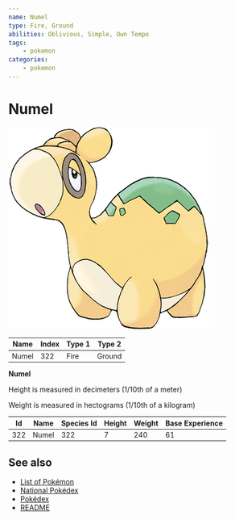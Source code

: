 ```yaml
---
name: Numel
type: Fire, Ground
abilities: Oblivious, Simple, Own Tempo
tags:
    - pokemon
categories:
    - pokemon
---
```


# Numel


![Numel](images/322.png)

| **Name** | **Index** | **Type 1** | **Type 2** |
|----|----|----|----|
| Numel | 322 | Fire | Ground  |

**Numel** 


Height is measured in decimeters (1/10th of a meter)

Weight is measured in hectograms (1/10th of a kilogram)

| **Id** | **Name** | **Species Id** | **Height** | **Weight** | **Base Experience** |
|--------|----------|----------------|------------|------------|---------------------|
| 322 | Numel | 322 | 7 | 240 | 61 |


## See also

- [List of Pokémon](../pokemon.md)
- [National Pokédex](../national_pokedex.md)
- [Pokédex](../pokedex.md)
- [README](../README.md)
